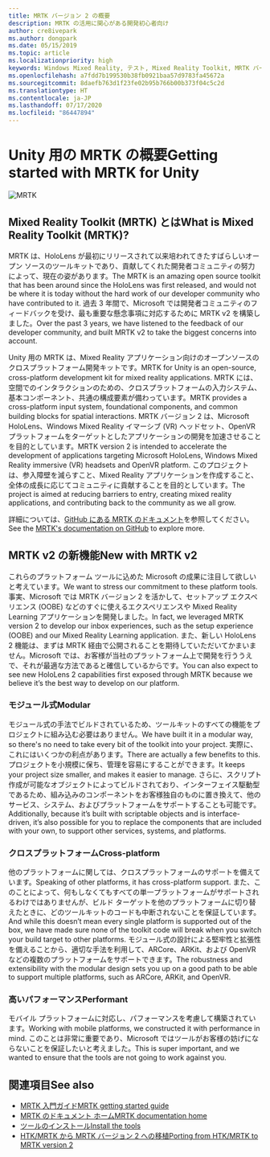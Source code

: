 ```yaml
---
title: MRTK バージョン 2 の概要
description: MRTK の活用に関心がある開発初心者向け
author: cre8ivepark
ms.author: dongpark
ms.date: 05/15/2019
ms.topic: article
ms.localizationpriority: high
keywords: Windows Mixed Reality, テスト, Mixed Reality Toolkit, MRTK バージョン2, MRTK, ツール, SDK, HoloLens, HoloLens 2
ms.openlocfilehash: a7fdd7b199530b38fb0921baa57d9783fa45672a
ms.sourcegitcommit: 8daefb763d1f23fe02b95b766b00b373f04c5c2d
ms.translationtype: HT
ms.contentlocale: ja-JP
ms.lasthandoff: 07/17/2020
ms.locfileid: "86447894"
---
```

# <a name="getting-started-with-mrtk-for-unity"></a><span data-ttu-id="98034-104">Unity 用の MRTK の概要</span><span class="sxs-lookup"><span data-stu-id="98034-104">Getting started with MRTK for Unity</span></span>
![MRTK](images/UX/MRTK_UX_Hero.png)

## <a name="what-is-mixed-reality-toolkit-mrtk"></a><span data-ttu-id="98034-106">Mixed Reality Toolkit (MRTK) とは</span><span class="sxs-lookup"><span data-stu-id="98034-106">What is Mixed Reality Toolkit (MRTK)?</span></span>
<span data-ttu-id="98034-107">MRTK は、HoloLens が最初にリリースされて以来培われてきたすばらしいオープン ソースのツールキットであり、貢献してくれた開発者コミュニティの努力によって、現在の姿があります。</span><span class="sxs-lookup"><span data-stu-id="98034-107">The MRTK is an amazing open source toolkit that has been around since the HoloLens was first released, and would not be where it is today without the hard work of our developer community who have contributed to it.</span></span> <span data-ttu-id="98034-108">過去 3 年間で、Microsoft では開発者コミュニティのフィードバックを受け、最も重要な懸念事項に対応するために MRTK v2 を構築しました。</span><span class="sxs-lookup"><span data-stu-id="98034-108">Over the past 3 years, we have listened to the feedback of our developer community, and built MRTK v2 to take the biggest concerns into account.</span></span>  

<span data-ttu-id="98034-109">Unity 用の MRTK は、Mixed Reality アプリケーション向けのオープンソースのクロスプラットフォーム開発キットです。</span><span class="sxs-lookup"><span data-stu-id="98034-109">MRTK for Unity is an open-source, cross-platform development kit for mixed reality applications.</span></span> <span data-ttu-id="98034-110">MRTK には、空間でのインタラクションのための、クロスプラットフォームの入力システム、基本コンポーネント、共通の構成要素が備わっています。</span><span class="sxs-lookup"><span data-stu-id="98034-110">MRTK provides a cross-platform input system, foundational components, and common building blocks for spatial interactions.</span></span> <span data-ttu-id="98034-111">MRTK バージョン 2 は、Microsoft HoloLens、Windows Mixed Reality イマーシブ (VR) ヘッドセット、OpenVR プラットフォームをターゲットとしたアプリケーションの開発を加速させることを目的としています。</span><span class="sxs-lookup"><span data-stu-id="98034-111">MRTK version 2 is intended to accelerate the development of applications targeting Microsoft HoloLens, Windows Mixed Reality immersive (VR) headsets and OpenVR platform.</span></span> <span data-ttu-id="98034-112">このプロジェクトは、参入障壁を減らすこと、Mixed Reality アプリケーションを作成すること、全体の成長に応じてコミュニティに貢献することを目的としています。</span><span class="sxs-lookup"><span data-stu-id="98034-112">The project is aimed at reducing barriers to entry, creating mixed reality applications, and contributing back to the community as we all grow.</span></span>

<span data-ttu-id="98034-113">詳細については、[GitHub にある MRTK のドキュメント](https://microsoft.github.io/MixedRealityToolkit-Unity/README.html)を参照してください。</span><span class="sxs-lookup"><span data-stu-id="98034-113">See the [MRTK's documentation on GitHub](https://microsoft.github.io/MixedRealityToolkit-Unity/README.html) to explore more.</span></span>

## <a name="new-with-mrtk-v2"></a><span data-ttu-id="98034-114">MRTK v2 の新機能</span><span class="sxs-lookup"><span data-stu-id="98034-114">New with MRTK v2</span></span>
<span data-ttu-id="98034-115">これらのプラットフォーム ツールに込めた Microsoft の成果に注目して欲しいと考えています。</span><span class="sxs-lookup"><span data-stu-id="98034-115">We want to stress our commitment to these platform tools.</span></span>  <span data-ttu-id="98034-116">事実、Microsoft では MRTK バージョン 2 を活かして、セットアップ エクスペリエンス (OOBE) などのすぐに使えるエクスペリエンスや Mixed Reality Learning アプリケーションを開発しました。</span><span class="sxs-lookup"><span data-stu-id="98034-116">In fact, we leveraged MRTK version 2 to develop our inbox experiences, such as the setup experience (OOBE) and our Mixed Reality Learning application.</span></span>  <span data-ttu-id="98034-117">また、新しい HoloLens 2 機能は、まずは MRTK 経由で公開されることを期待していただいてかまいません。Microsoft では、お客様が当社のプラットフォーム上で開発を行ううえで、それが最適な方法であると確信しているからです。</span><span class="sxs-lookup"><span data-stu-id="98034-117">You can also expect to see new HoloLens 2 capabilities first exposed through MRTK because we believe it’s the best way to develop on our platform.</span></span> 

### <a name="modular"></a><span data-ttu-id="98034-118">モジュール式</span><span class="sxs-lookup"><span data-stu-id="98034-118">Modular</span></span>
<span data-ttu-id="98034-119">モジュール式の手法でビルドされているため、ツールキットのすべての機能をプロジェクトに組み込む必要はありません。</span><span class="sxs-lookup"><span data-stu-id="98034-119">We have built it in a modular way, so there's no need to take every bit of the toolkit into your project.</span></span>  <span data-ttu-id="98034-120">実際に、これにはいくつかの利点があります。</span><span class="sxs-lookup"><span data-stu-id="98034-120">There are actually a few benefits to this.</span></span>  <span data-ttu-id="98034-121">プロジェクトを小規模に保ち、管理を容易にすることができます。</span><span class="sxs-lookup"><span data-stu-id="98034-121">It keeps your project size smaller, and makes it easier to manage.</span></span>  <span data-ttu-id="98034-122">さらに、スクリプト作成が可能なオブジェクトによってビルドされており、インターフェイス駆動型であるため、組み込みのコンポーネントをお客様独自のものに置き換えて、他のサービス、システム、およびプラットフォームをサポートすることも可能です。</span><span class="sxs-lookup"><span data-stu-id="98034-122">Additionally, because it’s built with scriptable objects and is interface-driven, it’s also possible for you to replace the components that are included with your own, to support other services, systems, and platforms.</span></span>

### <a name="cross-platform"></a><span data-ttu-id="98034-123">クロスプラットフォーム</span><span class="sxs-lookup"><span data-stu-id="98034-123">Cross-platform</span></span>
<span data-ttu-id="98034-124">他のプラットフォームに関しては、クロスプラットフォームのサポートを備えています。</span><span class="sxs-lookup"><span data-stu-id="98034-124">Speaking of other platforms, it has cross-platform support.</span></span>  <span data-ttu-id="98034-125">また、このことによって、何もしなくてもすべての単一プラットフォームがサポートされるわけではありませんが、ビルド ターゲットを他のプラットフォームに切り替えたときに、どのツールキットのコードも中断されないことを保証しています。</span><span class="sxs-lookup"><span data-stu-id="98034-125">And while this doesn’t mean every single platform is supported out of the box, we have made sure none of the toolkit code will break when you switch your build target to other platforms.</span></span>  <span data-ttu-id="98034-126">モジュール式の設計による堅牢性と拡張性を備えることから、適切な手法を利用して、ARCore、ARKit、および OpenVR などの複数のプラットフォームをサポートできます。</span><span class="sxs-lookup"><span data-stu-id="98034-126">The robustness and extensibility with the modular design sets you up on a good path to be able to support multiple platforms, such as ARCore, ARKit, and OpenVR.</span></span>

### <a name="performant"></a><span data-ttu-id="98034-127">高いパフォーマンス</span><span class="sxs-lookup"><span data-stu-id="98034-127">Performant</span></span>
<span data-ttu-id="98034-128">モバイル プラットフォームに対応し、パフォーマンスを考慮して構築されています。</span><span class="sxs-lookup"><span data-stu-id="98034-128">Working with mobile platforms, we constructed it with performance in mind.</span></span>  <span data-ttu-id="98034-129">このことは非常に重要であり、Microsoft ではツールがお客様の妨げにならないことを保証したいと考えました。</span><span class="sxs-lookup"><span data-stu-id="98034-129">This is super important, and we wanted to ensure that the tools are not going to work against you.</span></span>

## <a name="see-also"></a><span data-ttu-id="98034-130">関連項目</span><span class="sxs-lookup"><span data-stu-id="98034-130">See also</span></span>
* [<span data-ttu-id="98034-131">MRTK 入門ガイド</span><span class="sxs-lookup"><span data-stu-id="98034-131">MRTK getting started guide</span></span>](https://microsoft.github.io/MixedRealityToolkit-Unity/Documentation/GettingStartedWithTheMRTK.html)
* [<span data-ttu-id="98034-132">MRTK のドキュメント ホーム</span><span class="sxs-lookup"><span data-stu-id="98034-132">MRTK documentation home</span></span>](https://microsoft.github.io/MixedRealityToolkit-Unity/README.html)
* [<span data-ttu-id="98034-133">ツールのインストール</span><span class="sxs-lookup"><span data-stu-id="98034-133">Install the tools</span></span>](install-the-tools.md)
* [<span data-ttu-id="98034-134">HTK/MRTK から MRTK バージョン 2 への移植</span><span class="sxs-lookup"><span data-stu-id="98034-134">Porting from HTK/MRTK to MRTK version 2</span></span>](https://microsoft.github.io/MixedRealityToolkit-Unity/Documentation/HTKToMRTKPortingGuide.html)

